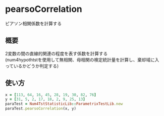 pearsoCorrelation
=================
ピアソン相関係数を計算する

## 概要

2変数の間の直線的関連の程度を表す係数を計算する  
(num4hypothtstを使用して無相関、母相関の検定統計量を計算し、棄却域に入っているかどうか判定する)  

## 使い方

```ruby
x = [113, 64, 16, 45, 28, 19, 30, 82, 76]
y = [31, 5, 2, 17, 18, 2, 9, 25, 13]
paraTest = Num4TstStatisticLib::ParametrixTestLib.new
paraTest.pearsoCorrelation(x, y)
```
